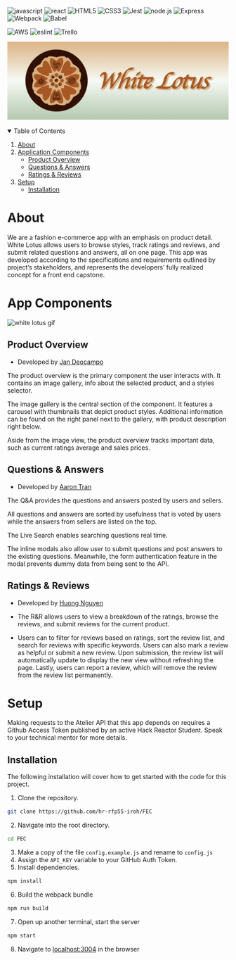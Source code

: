 ![javascript](https://img.shields.io/badge/JavaScript-323330?style=for-the-badge&logo=javascript&logoColor=F7DF1E)
![react](https://img.shields.io/badge/React-20232A?style=for-the-badge&logo=react&logoColor=61DAFB)
![HTML5](https://img.shields.io/badge/HTML5-E34F26?style=for-the-badge&logo=html5&logoColor=white)
![CSS3](https://img.shields.io/badge/CSS3-1572B6?style=for-the-badge&logo=css3&logoColor=white)
![Jest](https://img.shields.io/badge/-Jest-20232A?style=for-the-badge&logo=jest&logoColor=red)
![node.js](https://img.shields.io/badge/Node.js-20232A?style=for-the-badge&logo=nodedotjs&logoColor=green)
![Express](https://img.shields.io/badge/-Express-20232A?style=for-the-badge&logo=express&logoColor=yellow)
![Webpack](https://img.shields.io/badge/-webpack-20232A?style=for-the-badge&logo=webpack&logoColor=blueviolet)
![Babel](https://img.shields.io/badge/-Babel-20232A?style=for-the-badge&logo=babel&logoColor=yellow)

![AWS](https://img.shields.io/badge/Amazon_AWS-{232F3E}?style=for-the-badge&logo=amazonaws&logoColor=white)
![eslint](https://img.shields.io/badge/eslint-3A33D1?style=for-the-badge&logo=eslint&logoColor=white)
![Trello](https://img.shields.io/badge/Trello-0052CC?style=for-the-badge&logo=trello&logoColor=white)

![white_lotus_banner](docs/img/whiteLotus_banner.png)


<!-- TABLE OF CONTENTS -->
<details open="open">
  <summary>Table of Contents</summary>
  <ol>
    <li><a href="#about">About</a></li>
    <li>
      <a href="#app">Application Components</a>
      <ul>
        <li><a href="#po">Product Overview</a></li>
        <li><a href="#qa">Questions & Answers</a></li>
        <li><a href="#rr">Ratings & Reviews</a></li>
      </ul>
    </li>
    <li>
      <a href="#setup">Setup</a>
      <ul>
        <li><a href="#installation">Installation</a></li>
      </ul>
    </li>
  </ol>
</details>

# About

We are a fashion e-commerce app with an emphasis on product detail. White Lotus allows users to browse styles, track ratings and reviews, and submit related questions and answers, all on one page. This app was developed according to the specifications and requirements outlined by project’s stakeholders, and represents the developers’ fully realized concept for a front end capstone.

# App Components <a name="app"></a>

![white lotus gif](docs/img/whitelotusdemo3.gif)

## Product Overview <a name="po"></a>

- Developed by [Jan Deocampo](https://github.com/Darumin)

The product overview is the primary component the user interacts with. It contains an image gallery, info about the selected product, and a styles selector.

The image gallery is the central section of the component. It features a carousel with thumbnails that depict product styles. Additional information can be found on the right panel next to the gallery, with product description right below.

Aside from the image view, the product overview tracks important data, such as current ratings average and sales prices.

## Questions & Answers <a name="qa"></a>

- Developed by [Aaron Tran](https://github.com/aaronlamtran)

The Q&A provides the questions and answers posted by users and sellers. 

All questions and answers are sorted by usefulness that is voted by users while the answers from sellers are listed on the top. 

The Live Search enables searching questions real time. 

The inline modals also allow user to submit questions and post answers to the existing questions. Meanwhile, the form authentication feature in the modal prevents dummy data from being sent to the API. 

## Ratings & Reviews <a name="rr"></a>

- Developed by [Huong Nguyen](https://github.com/huongtran1993)

- The R&R allows users to view a breakdown of the ratings, browse the reviews, and submit reviews for the current product. 

- Users can to filter for reviews based on ratings, sort the review list, and search for reviews with specific keywords. Users can also mark a review as helpful or submit a new review. Upon submission, the review list will automatically update to display the new view without refreshing the page. Lastly, users can report a review, which will remove the review from the review list permanently.

# Setup

Making requests to the Atelier API that this app depends on requires a Github Access Token published by an active Hack Reactor Student. Speak to your technical mentor for more details.

## Installation

The following installation will cover how to get started with the code for this project.

1. Clone the repository.
```bash
git clone https://github.com/hr-rfp55-iroh/FEC
```
2. Navigate into the root directory.
```bash
cd FEC
```
3. Make a copy of the file `config.example.js` and rename to `config.js`
4. Assign the `API_KEY` variable to your GitHub Auth Token.
5. Install dependencies.
```bash
npm install
```
6. Build the webpack bundle
```bash
npm run build
```
7. Open up another terminal, start the server
```bash
npm start
```

8. Navigate to [localhost:3004](http://localhost:3004) in the browser





